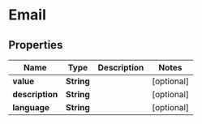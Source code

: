 
# Email

## Properties
Name | Type | Description | Notes
------------ | ------------- | ------------- | -------------
**value** | **String** |  |  [optional]
**description** | **String** |  |  [optional]
**language** | **String** |  |  [optional]



